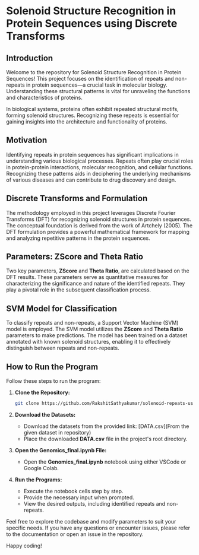 # Solenoid Structure Recognition in Protein Sequences using Discrete Transforms

## Introduction

Welcome to the repository for Solenoid Structure Recognition in Protein Sequences! This project focuses on the identification of repeats and non-repeats in protein sequences—a crucial task in molecular biology. Understanding these structural patterns is vital for unraveling the functions and characteristics of proteins.

In biological systems, proteins often exhibit repeated structural motifs, forming solenoid structures. Recognizing these repeats is essential for gaining insights into the architecture and functionality of proteins.

## Motivation

Identifying repeats in protein sequences has significant implications in understanding various biological processes. Repeats often play crucial roles in protein-protein interactions, molecular recognition, and cellular functions. Recognizing these patterns aids in deciphering the underlying mechanisms of various diseases and can contribute to drug discovery and design.

## Discrete Transforms and Formulation

The methodology employed in this project leverages Discrete Fourier Transforms (DFT) for recognizing solenoid structures in protein sequences. The conceptual foundation is derived from the work of Artchely (2005). The DFT formulation provides a powerful mathematical framework for mapping and analyzing repetitive patterns in the protein sequences.

## Parameters: ZScore and Theta Ratio

Two key parameters, **ZScore** and **Theta Ratio**, are calculated based on the DFT results. These parameters serve as quantitative measures for characterizing the significance and nature of the identified repeats. They play a pivotal role in the subsequent classification process.

## SVM Model for Classification

To classify repeats and non-repeats, a Support Vector Machine (SVM) model is employed. The SVM model utilizes the **ZScore** and **Theta Ratio** parameters to make predictions. The model has been trained on a dataset annotated with known solenoid structures, enabling it to effectively distinguish between repeats and non-repeats.

## How to Run the Program

Follow these steps to run the program:

1. **Clone the Repository:**
   ```bash
   git clone https://github.com/RakshitSathyakumar/solenoid-repeats-using-python
2. **Download the Datasets:**
   - Download the datasets from the provided link: [DATA.csv](From the given dataset in repository)
   - Place the downloaded **DATA.csv** file in the project's root directory.


3. **Open the Genomics_final.ipynb File:**
   - Open the **Genomics_final.ipynb** notebook using either VSCode or Google Colab.

4. **Run the Programs:**
   - Execute the notebook cells step by step.
   - Provide the necessary input when prompted.
   - View the desired outputs, including identified repeats and non-repeats.

Feel free to explore the codebase and modify parameters to suit your specific needs. If you have any questions or encounter issues, please refer to the documentation or open an issue in the repository.

Happy coding!
